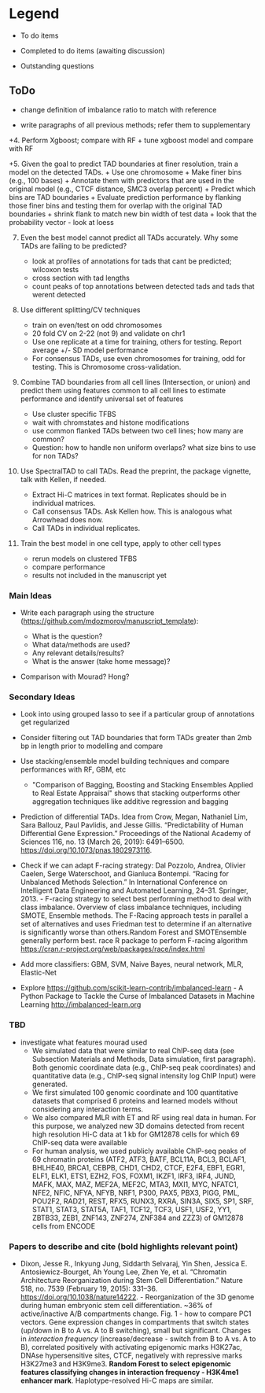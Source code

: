 # Legend

- To do items
+ Completed to do items (awaiting discussion)
* Outstanding questions

## ToDo

- change definition of imbalance ratio to match with reference

- write paragraphs of all previous methods; refer them to supplementary

+4. Perform Xgboost; compare with RF
    + tune xgboost model and compare with RF

+5. Given the goal to predict TAD boundaries at finer resolution, train a model on the detected TADs.
    + Use one chromosome
    + Make finer bins (e.g., 100 bases)
    + Annotate them with predictors that are used in the original model (e.g., CTCF distance, SMC3 overlap percent)
    + Predict which bins are TAD boundaries
    + Evaluate prediction performance by flanking those finer bins and testing them for overlap with the original TAD boundaries
    + shrink flank to match new bin width of test data
    + look that the probability vector
    - look at loess
    
7. Even the best model cannot predict all TADs accurately. Why some TADs are failing to be predicted?
    - look at profiles of annotations for tads that cant be predicted; wilcoxon tests
    - cross section with tad lengths
    - count peaks of top annotations between detected tads and tads that werent detected

8. Use different splitting/CV techniques
    - train on even/test on odd chromosomes
    - 20 fold CV on 2-22 (not 9) and validate on chr1
    - Use one replicate at a time for training, others for testing. Report average +/- SD model performance
    - For consensus TADs, use even chromosomes for training, odd for testing. This is Chromosome cross-validation.
    
9. Combine TAD boundaries from all cell lines (Intersection, or union) and predict them using features common to all cell lines to estimate performance and identify universal set of features
    - Use cluster specific TFBS
    - wait with chromstates and histone modifications
    - use common flanked TADs between two cell lines; how many are common?
    * Question: how to handle non uniform overlaps? what size bins to use for non TADs?

10. Use SpectralTAD to call TADs. Read the preprint, the package vignette, talk with Kellen, if needed.
    - Extract Hi-C matrices in text format. Replicates should be in individual matrices.
    - Call consensus TADs. Ask Kellen how. This is analogous what Arrowhead does now.
    - Call TADs in individual replicates.

11. Train the best model in one cell type, apply to other cell types
    + rerun models on clustered TFBS
    + compare performance
    - results not included in the manuscript yet
 
### Main Ideas

- Write each paragraph using the structure (https://github.com/mdozmorov/manuscript_template):
    - What is the question?
    - What data/methods are used?
    - Any relevant details/results?
    - What is the answer (take home message)?
    
- Comparison with Mourad? Hong?
    
### Secondary Ideas

- Look into using grouped lasso to see if a particular group of annotations get regularized 

- Consider filtering out TAD boundaries that form TADs greater than 2mb bp in length prior to modelling and compare

- Use stacking/ensemble model building techniques and compare performances with RF, GBM, etc
    - "Comparison of Bagging, Boosting and Stacking Ensembles Applied to Real Estate Appraisal" shows that stacking outperforms other aggregation techniques like additive regression and bagging

- Prediction of differential TADs. Idea from Crow, Megan, Nathaniel Lim, Sara Ballouz, Paul Pavlidis, and Jesse Gillis. “Predictability of Human Differential Gene Expression.” Proceedings of the National Academy of Sciences 116, no. 13 (March 26, 2019): 6491–6500. https://doi.org/10.1073/pnas.1802973116.

- Check if we can adapt F-racing strategy: Dal Pozzolo, Andrea, Olivier Caelen, Serge Waterschoot, and Gianluca Bontempi. “Racing for Unbalanced Methods Selection.” In International Conference on Intelligent Data Engineering and Automated Learning, 24–31. Springer, 2013. - F-racing strategy to select best performing method to deal with class imbalance. Overview of class imbalance techniques, including SMOTE, Ensemble methods. The F-Racing approach tests in parallel a set of alternatives and uses Friedman test to determine if an alternative is significantly worse than others.Random Forest and SMOTEnsemble generally perform best. race R package to perform F-racing algorithm https://cran.r-project.org/web/packages/race/index.html

- Add more classifiers: GBM, SVM, Naive Bayes, neural network, MLR, Elastic-Net 

- Explore https://github.com/scikit-learn-contrib/imbalanced-learn - A Python Package to Tackle the Curse of Imbalanced Datasets in Machine Learning http://imbalanced-learn.org


### TBD 

- investigate what features mourad used
   * We simulated data that were similar to real ChIP-seq data (see Subsection Materials and
     Methods, Data simulation, first paragraph). Both genomic coordinate data (e.g., ChIP-seq peak
     coordinates) and quantitative data (e.g., ChIP-seq signal intensity log ChIP
     Input) were generated.
   * We first simulated 100 genomic coordinate and 100 quantitative datasets
     that comprised 6 proteins and learned models without considering any interaction terms.
   * We also compared MLR with ET and RF using real data in human. For this purpose, we analyzed new 3D domains detected from           recent high resolution Hi-C data at 1 kb for GM12878 cells for which 69 ChIP-seq data were available
   * For human analysis, we used publicly available ChIP-seq peaks of 69 chromatin proteins (ATF2, ATF3, BATF, BCL11A, BCL3,            BCLAF1, BHLHE40,       BRCA1, CEBPB, CHD1, CHD2, CTCF, E2F4, EBF1, EGR1, ELF1, ELK1, ETS1, EZH2, FOS, FOXM1, IKZF1, IRF3,          IRF4, JUND, MAFK, MAX, MAZ, MEF2A,          MEF2C, MTA3, MXI1, MYC, NFATC1, NFE2, NFIC, NFYA, NFYB, NRF1, P300, PAX5, PBX3,        PIGG, PML, POU2F2, RAD21, REST, RFX5, RUNX3, RXRA, SIN3A,      SIX5, SP1, SRF, STAT1, STAT3, STAT5A, TAF1, TCF12, TCF3, USF1,      USF2, YY1, ZBTB33, ZEB1, ZNF143, ZNF274, ZNF384 and ZZZ3) of GM12878 cells      from ENCODE 


### Papers to describe and cite (bold highlights relevant point)

- Dixon, Jesse R., Inkyung Jung, Siddarth Selvaraj, Yin Shen, Jessica E. Antosiewicz-Bourget, Ah Young Lee, Zhen Ye, et al. “Chromatin Architecture Reorganization during Stem Cell Differentiation.” Nature 518, no. 7539 (February 19, 2015): 331–36. https://doi.org/10.1038/nature14222. - Reorganization of the 3D genome during human embryonic stem cell differentiation. ~36% of active/inactive A/B compartments change. Fig. 1 - how to compare PC1 vectors. Gene expression changes in compartments that switch states (up/down in B to A vs. A to B switching), small but significant. Changes in _interaction frequency_ (increase/decrease - switch from B to A vs. A to B), correlated positively with activating epigenomic marks H3K27ac, DNAse hypersensitive sites, CTCF, negatively with repressive marks H3K27me3 and H3K9me3. **Random Forest to select epigenomic features classifying changes in interaction frequency - H3K4me1 enhancer mark**. Haplotype-resolved Hi-C maps are similar.



